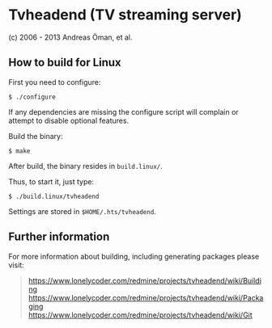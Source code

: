 Tvheadend (TV streaming server)
====================================
(c) 2006 - 2013 Andreas Öman, et al.

How to build for Linux
----------------------

First you need to configure:

	$ ./configure

If any dependencies are missing the configure script will complain or attempt
to disable optional features.

Build the binary:

	$ make

After build, the binary resides in `build.linux/`.

Thus, to start it, just type:

	$ ./build.linux/tvheadend

Settings are stored in `$HOME/.hts/tvheadend`.

Further information
-------------------

For more information about building, including generating packages please visit:
> https://www.lonelycoder.com/redmine/projects/tvheadend/wiki/Building
> https://www.lonelycoder.com/redmine/projects/tvheadend/wiki/Packaging
> https://www.lonelycoder.com/redmine/projects/tvheadend/wiki/Git
